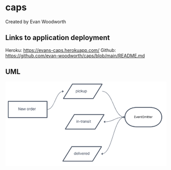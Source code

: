 # caps

Created by Evan Woodworth

## Links to application deployment

Heroku: https://evans-caps.herokuapp.com/
Github: https://github.com/evan-woodworth/caps/blob/main/README.md

## UML

![UML](./img/caps.png)